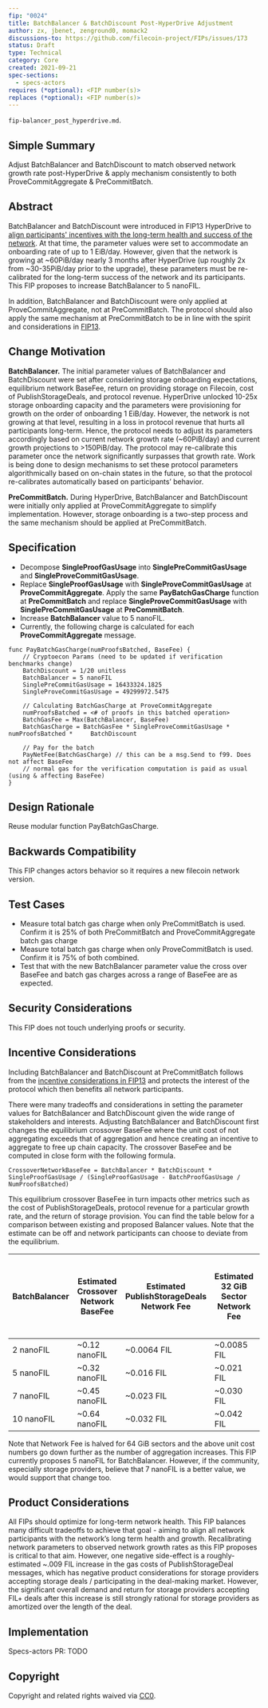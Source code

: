 ```yaml
---
fip: "0024"
title: BatchBalancer & BatchDiscount Post-HyperDrive Adjustment
author: zx, jbenet, zenground0, momack2
discussions-to: https://github.com/filecoin-project/FIPs/issues/173
status: Draft
type: Technical
category: Core
created: 2021-09-21
spec-sections: 
  - specs-actors
requires (*optional): <FIP number(s)>
replaces (*optional): <FIP number(s)>
---
```


 `fip-balancer_post_hyperdrive.md`.

## Simple Summary
Adjust BatchBalancer and BatchDiscount to match observed network growth rate post-HyperDrive & apply mechanism consistently to both ProveCommitAggregate & PreCommitBatch.

## Abstract
BatchBalancer and BatchDiscount were introduced in FIP13 HyperDrive to [align participants' incentives with the long-term health and success of the network](https://github.com/filecoin-project/FIPs/blob/master/FIPS/fip-0013.md#incentive-considerations). At that time, the parameter values were set to accommodate an onboarding rate of up to 1 EiB/day. However, given that the network is growing at ~60PiB/day nearly 3 months after HyperDrive (up roughly 2x from ~30-35PiB/day prior to the upgrade), these parameters must be re-calibrated for the long-term success of the network and its participants. This FIP proposes to increase BatchBalancer to 5 nanoFIL. 

In addition, BatchBalancer and BatchDiscount were only applied at ProveCommitAggregate, not at PreCommitBatch. The protocol should also apply the same mechanism at PreCommitBatch to be in line with the spirit and considerations in [FIP13](https://github.com/filecoin-project/FIPs/blob/master/FIPS/fip-0013.md).

## Change Motivation

**BatchBalancer.** The initial parameter values of BatchBalancer and BatchDiscount were set after considering storage onboarding expectations, equilibrium network BaseFee, return on providing storage on Filecoin, cost of PublishStorageDeals, and protocol revenue. HyperDrive unlocked 10-25x storage onboarding capacity and the parameters were provisioning for growth on the order of onboarding 1 EiB/day. However, the network is not growing at that level, resulting in a loss in protocol revenue that hurts all participants long-term. Hence, the protocol needs to adjust its parameters accordingly based on current network growth rate (~60PiB/day) and current growth projections to >150PiB/day. The protocol may re-calibrate this parameter once the network significantly surpasses that growth rate. Work is being done to design mechanisms to set these protocol parameters algorithmically based on on-chain states in the future, so that the protocol re-calibrates automatically based on participants’ behavior.

**PreCommitBatch.** During HyperDrive, BatchBalancer and BatchDiscount were initially only applied at ProveCommitAggregate to simplify implementation. However, storage onboarding is a two-step process and the same mechanism should be applied at PreCommitBatch.

## Specification
- Decompose **SingleProofGasUsage** into **SinglePreCommitGasUsage** and **SingleProveCommitGasUsage**.
- Replace **SingleProofGasUsage** with **SingleProveCommitGasUsage** at **ProveCommitAggregate**. Apply the same **PayBatchGasCharge** function at **PreCommitBatch** and replace **SingleProveCommitGasUsage** with **SinglePreCommitGasUsage** at **PreCommitBatch**. 
- Increase **BatchBalancer** value to 5 nanoFIL.
- Currently, the following charge is calculated for each **ProveCommitAggregate** message.

```
func PayBatchGasCharge(numProofsBatched, BaseFee) {
    // Cryptoecon Params (need to be updated if verification benchmarks change)
    BatchDiscount = 1/20 unitless
    BatchBalancer = 5 nanoFIL
    SinglePreCommitGasUsage = 16433324.1825
    SingleProveCommitGasUsage = 49299972.5475

    // Calculating BatchGasCharge at ProveCommitAggregate
    numProofsBatched = <# of proofs in this batched operation>
    BatchGasFee = Max(BatchBalancer, BaseFee)
    BatchGasCharge = BatchGasFee * SingleProveCommitGasUsage *  numProofsBatched *     BatchDiscount

    // Pay for the batch
    PayNetFee(BatchGasCharge) // this can be a msg.Send to f99. Does not affect BaseFee
    // normal gas for the verification computation is paid as usual (using & affecting BaseFee)
}
```

## Design Rationale
Reuse modular function PayBatchGasCharge.

## Backwards Compatibility
This FIP changes actors behavior so it requires a new filecoin network version.

## Test Cases

- Measure total batch gas charge when only PreCommitBatch is used. Confirm it is 25% of both PreCommitBatch and ProveCommitAggregate batch gas charge
- Measure total batch gas charge when only ProveCommitBatch is used. Confirm it is 75% of both combined.
- Test that with the new BatchBalancer parameter value the cross over BaseFee and batch gas charges across a range of BaseFee are as expected.

## Security Considerations
This FIP does not touch underlying proofs or security.

## Incentive Considerations

Including BatchBalancer and BatchDiscount at PreCommitBatch follows from the [incentive considerations in FIP13](https://github.com/filecoin-project/FIPs/blob/master/_fips/fip-0013.md#incentive-considerations) and protects the interest of the protocol which then benefits all network participants.

There were many tradeoffs and considerations in setting the parameter values for BatchBalancer and BatchDiscount given the wide range of stakeholders and interests. Adjusting BatchBalancer and BatchDiscount first changes the equilibrium crossover BaseFee where the unit cost of not aggregating exceeds that of aggregation and hence creating an incentive to aggregate to free up chain capacity. The crossover BaseFee and be computed in close form with the following formula.

```
CrossoverNetworkBaseFee = BatchBalancer * BatchDiscount * SingleProofGasUsage / (SingleProofGasUsage - BatchProofGasUsage / NumProofsBatched)
```

This equilibrium crossover BaseFee in turn impacts other metrics such as the cost of PublishStorageDeals, protocol revenue for a particular growth rate, and the return of storage provision. You can find the table below for a comparison between existing and proposed Balancer values. Note that the estimate can be off and network participants can choose to deviate from the equilibrium.

| BatchBalancer | Estimated Crossover Network BaseFee | Estimated PublishStorageDeals Network Fee | Estimated 32 GiB Sector Network Fee | Estimated 32 GiB Sector Annual Return | Estimated Daily Protocol Revenue at Current Growth Rate |
| ----------- | ----------- | ----------- | ----------- | ----------- | ----------- |
| 2 nanoFIL   | ~0.12 nanoFIL       | ~0.0064 FIL       | ~0.0085 FIL       | ~0.165 FIL       | ~13k FIL       |
| 5 nanoFIL   | ~0.32 nanoFIL        | ~0.016 FIL       | ~0.021 FIL       | ~0.165 FIL         | ~34k FIL       |
| 7 nanoFIL   | ~0.45 nanoFIL        | ~0.023 FIL       | ~0.030 FIL       | ~0.165 FIL       | ~47k FIL       |
| 10 nanoFIL   | ~0.64 nanoFIL        | ~0.032 FIL       | ~0.042 FIL       | ~0.165 FIL       | ~68k FIL       |

Note that Network Fee is halved for 64 GiB sectors and the above unit cost numbers go down further as the number of aggregation increases. This FIP currently proposes 5 nanoFIL for BatchBalancer. However, if the community, especially storage providers, believe that 7 nanoFIL is a better value, we would support that change too.

## Product Considerations
All FIPs should optimize for long-term network health. This FIP balances many difficult tradeoffs to achieve that goal - aiming to align all network participants with the network’s long term health and growth. Recalibrating network parameters to observed network growth rates as this FIP proposes is critical to that aim. However, one negative side-effect is a roughly-estimated ~.009 FIL increase in the gas costs of PublishStorageDeal messages, which has negative product considerations for storage providers accepting storage deals / participating in the deal-making market. However, the significant overall demand and return for storage providers accepting FIL+ deals after this increase is still strongly rational for storage providers as amortized over the length of the deal.

## Implementation
Specs-actors PR: TODO

## Copyright
Copyright and related rights waived via [CC0](https://creativecommons.org/publicdomain/zero/1.0/).

